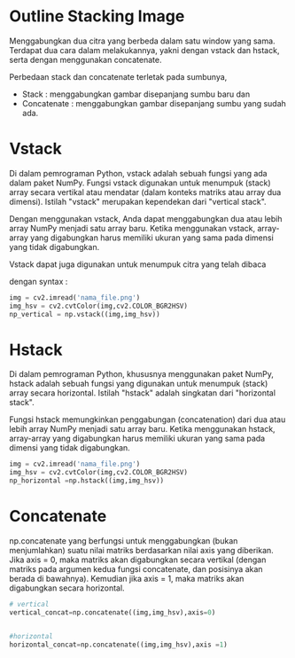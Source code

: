 # Outline Stacking Image

Menggabungkan dua citra yang berbeda dalam satu window yang sama. Terdapat dua cara dalam melakukannya, yakni dengan vstack dan hstack, serta dengan menggunakan concatenate. 

Perbedaan stack dan concatenate terletak pada sumbunya, 

- Stack  : menggabungkan gambar disepanjang sumbu baru dan 
- Concatenate : menggabungkan gambar disepanjang sumbu yang sudah ada.



# Vstack

Di dalam pemrograman Python, vstack adalah sebuah fungsi yang ada dalam paket NumPy. Fungsi vstack digunakan untuk menumpuk (stack) array secara vertikal atau mendatar (dalam konteks matriks atau array dua dimensi). Istilah "vstack" merupakan kependekan dari "vertical stack".

Dengan menggunakan vstack, Anda dapat menggabungkan dua atau lebih array NumPy menjadi satu array baru. Ketika menggunakan vstack, array-array yang digabungkan harus memiliki ukuran yang sama pada dimensi yang tidak digabungkan.

Vstack dapat juga digunakan untuk menumpuk citra yang telah dibaca

dengan syntax :
```python
img = cv2.imread('nama_file.png') 
img_hsv = cv2.cvtColor(img,cv2.COLOR_BGR2HSV) 
np_vertical = np.vstack((img,img_hsv))
```

# Hstack

Di dalam pemrograman Python, khususnya menggunakan paket NumPy, hstack adalah sebuah fungsi yang digunakan untuk menumpuk (stack) array secara horizontal. Istilah "hstack" adalah singkatan dari "horizontal stack".

Fungsi hstack memungkinkan penggabungan (concatenation) dari dua atau lebih array NumPy menjadi satu array baru. Ketika menggunakan hstack, array-array yang digabungkan harus memiliki ukuran yang sama pada dimensi yang tidak digabungkan.


```python
img = cv2.imread('nama_file.png') 
img_hsv = cv2.cvtColor(img,cv2.COLOR_BGR2HSV) 
np_horizontal =np.hstack((img,img_hsv)) 
```

# Concatenate
np.concatenate yang berfungsi untuk menggabungkan (bukan menjumlahkan) suatu nilai matriks berdasarkan nilai axis yang diberikan. Jika axis = 0, maka matriks akan digabungkan secara vertikal (dengan matriks pada argumen kedua fungsi concatenate, dan posisinya akan berada di bawahnya). Kemudian jika axis = 1, maka matriks akan digabungkan secara horizontal.
```python
# vertical
vertical_concat=np.concatenate((img,img_hsv),axis=0)


#horizontal 
horizontal_concat=np.concatenate((img,img_hsv),axis =1)     
```